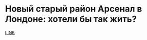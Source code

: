 # Новый старый район Арсенал в Лондоне: хотели бы так жить?



[LINK](https://varlamov.ru/3095637.html)